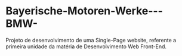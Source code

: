 # Bayerische-Motoren-Werke---BMW-
Projeto de desenvolvimento de uma Single-Page website, referente a primeira unidade da matéria de Desenvolvimento Web Front-End.
